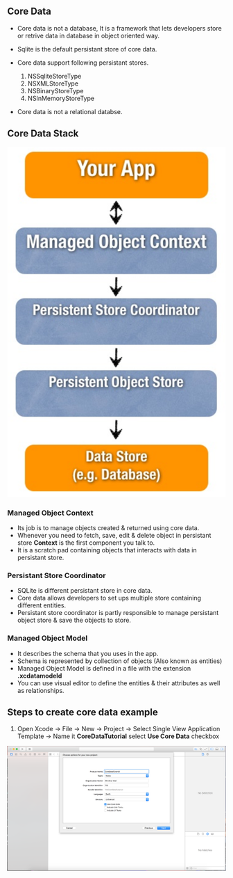 ## Core Data

- Core data is not a database, It is a framework that lets developers store or retrive data in database in object oriented way.

- Sqlite is the default persistant store of core data.

- Core data support following persistant stores.
  1. NSSqliteStoreType
  2. NSXMLStoreType
  3. NSBinaryStoreType
  4. NSInMemoryStoreType
- Core data is not a relational databse.

## Core Data Stack

![](CoreDataStack.png)

### Managed Object Context 

- Its job is to manage objects created & returned using core data.
- Whenever you need to fetch, save, edit & delete object in persistant store **Context** is the first component you talk to. 
- It is a scratch pad containing objects that interacts with data in persistant store.

### Persistant Store Coordinator

- SQLite is different persistant store in core data.
- Core data allows developers to set ups multiple store containing different entities.
- Persistant store coordinator is partly responsible to manage persistant object store & save the objects to store.


### Managed Object Model

- It describes the schema that you uses in the app.
- Schema is represented by collection of objects (Also known as entities)
- Managed Object Model is defined in a file with the extension **.xcdatamodeld**
- You can use visual editor to define the entities & their attributes as well as relationships.


## Steps to create core data example

1) Open Xcode -> File -> New -> Project -> Select Single View Application Template -> Name it **CoreDataTutorial** select **Use Core Data** checkbox

![](Step1.png)



  